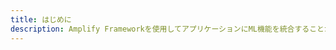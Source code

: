 ```yaml
---
title: はじめに
description: Amplify Frameworkを使用してアプリケーションにML機能を統合することから始めましょう
---
```


<inline-fragment platform="js" src="~/lib/predictions/fragments/js/getting-started.md"></inline-fragment> <inline-fragment platform="ios" src="~/lib/predictions/fragments/native_common/getting-started/common.md"></inline-fragment> <inline-fragment platform="android" src="~/lib/predictions/fragments/native_common/getting-started/common.md"></inline-fragment>
